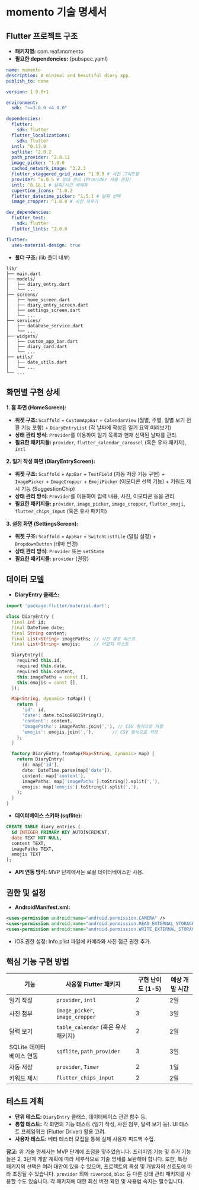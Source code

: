 # momento 기술 명세서

## Flutter 프로젝트 구조

- **패키지명:** com.reaf.momento
- **필요한 dependencies:** (pubspec.yaml)

```yaml
name: momento
description: A minimal and beautiful diary app.
publish_to: none

version: 1.0.0+1

environment:
  sdk: ">=3.0.0 <4.0.0"

dependencies:
  flutter:
    sdk: flutter
  flutter_localizations:
    sdk: flutter
  intl: ^0.17.0
  sqflite: ^2.0.2
  path_provider: ^2.0.11
  image_picker: ^1.0.0
  cached_network_image: ^3.2.3
  flutter_staggered_grid_view: ^1.0.0 # 사진 그리드뷰
  provider: ^6.0.5 # 상태 관리 (Provider 사용 권장)
  intl: ^0.18.1 # 날짜/시간 국제화
  cupertino_icons: ^1.0.2
  flutter_datetime_picker: ^1.5.1 # 날짜 선택
  image_cropper: ^1.0.0 # 사진 자르기

dev_dependencies:
  flutter_test:
    sdk: flutter
  flutter_lints: ^2.0.0

flutter:
  uses-material-design: true
```

- **폴더 구조:** (lib 폴더 내부)

```
lib/
├── main.dart
├── models/
│   ├── diary_entry.dart
│   └── ...
├── screens/
│   ├── home_screen.dart
│   ├── diary_entry_screen.dart
│   ├── settings_screen.dart
│   └── ...
├── services/
│   ├── database_service.dart
│   └── ...
├── widgets/
│   ├── custom_app_bar.dart
│   ├── diary_card.dart
│   └── ...
├── utils/
│   ├── date_utils.dart
│   └── ...
└── ...
```


## 화면별 구현 상세

**1. 홈 화면 (HomeScreen):**

- **위젯 구조:** `Scaffold` + `CustomAppBar` + `CalendarView` (월별, 주별, 일별 보기 전환 기능 포함) + `DiaryEntryList` (각 날짜에 작성된 일기 요약 미리보기)
- **상태 관리 방식:** `Provider`를 이용하여 일기 목록과 현재 선택된 날짜를 관리.
- **필요한 패키지들:** `provider`, `flutter_calendar_carousel` (혹은 유사 패키지), `intl`


**2. 일기 작성 화면 (DiaryEntryScreen):**

- **위젯 구조:** `Scaffold` + `AppBar` + `TextField` (자동 저장 기능 구현) + `ImagePicker` + `ImageCropper` + `EmojiPicker` (이모티콘 선택 기능) + 키워드 제시 기능 (SuggestionChip)
- **상태 관리 방식:** `Provider`를 이용하여 입력 내용, 사진, 이모티콘 등을 관리.
- **필요한 패키지들:** `provider`, `image_picker`, `image_cropper`, `flutter_emoji`, `flutter_chips_input` (혹은 유사 패키지)


**3. 설정 화면 (SettingsScreen):**

- **위젯 구조:** `Scaffold` + `AppBar` + `SwitchListTile` (알림 설정) + `DropdownButton` (테마 변경)
- **상태 관리 방식:** `Provider` 또는 `setState`
- **필요한 패키지들:** `provider` (권장)


## 데이터 모델

- **DiaryEntry 클래스:**

```dart
import 'package:flutter/material.dart';

class DiaryEntry {
  final int id;
  final DateTime date;
  final String content;
  final List<String> imagePaths; // 사진 경로 리스트
  final List<String> emojis;     // 이모지 리스트

  DiaryEntry({
    required this.id,
    required this.date,
    required this.content,
    this.imagePaths = const [],
    this.emojis = const [],
  });

  Map<String, dynamic> toMap() {
    return {
      'id': id,
      'date': date.toIso8601String(),
      'content': content,
      'imagePaths': imagePaths.join(','), // CSV 형식으로 저장
      'emojis': emojis.join(','),       // CSV 형식으로 저장
    };
  }

  factory DiaryEntry.fromMap(Map<String, dynamic> map) {
    return DiaryEntry(
      id: map['id'],
      date: DateTime.parse(map['date']),
      content: map['content'],
      imagePaths: map['imagePaths'].toString().split(','),
      emojis: map['emojis'].toString().split(','),
    );
  }
}
```

- **데이터베이스 스키마 (sqflite):**

```sql
CREATE TABLE diary_entries (
  id INTEGER PRIMARY KEY AUTOINCREMENT,
  date TEXT NOT NULL,
  content TEXT,
  imagePaths TEXT,
  emojis TEXT
);
```

- **API 연동 방식:**  MVP 단계에서는 로컬 데이터베이스만 사용.


## 권한 및 설정

- **AndroidManifest.xml:**

```xml
<uses-permission android:name="android.permission.CAMERA" />
<uses-permission android:name="android.permission.READ_EXTERNAL_STORAGE" />
<uses-permission android:name="android.permission.WRITE_EXTERNAL_STORAGE" />
```

- iOS 권한 설정:  Info.plist 파일에 카메라와 사진 접근 권한 추가.


## 핵심 기능 구현 방법

| 기능 | 사용할 Flutter 패키지 | 구현 난이도 (1-5) | 예상 개발 시간 |
|---|---|---|---|
| 일기 작성 | `provider`, `intl` | 2 | 2일 |
| 사진 첨부 | `image_picker`, `image_cropper` | 3 | 3일 |
| 달력 보기 | `table_calendar` (혹은 유사 패키지) | 2 | 2일 |
| SQLite 데이터베이스 연동 | `sqflite`, `path_provider` | 3 | 3일 |
| 자동 저장 | `provider`, `Timer` | 2 | 1일 |
| 키워드 제시 |  `flutter_chips_input` | 2 | 2일 |


## 테스트 계획

- **단위 테스트:**  `DiaryEntry` 클래스, 데이터베이스 관련 함수 등.
- **통합 테스트:**  각 화면의 기능 테스트 (일기 작성, 사진 첨부, 달력 보기 등).  UI 테스트 프레임워크 (Flutter Driver) 활용 고려.
- **사용자 테스트:** 베타 테스터 모집을 통해 실제 사용자 피드백 수집.


**참고:**  위 기술 명세서는 MVP 단계에 초점을 맞추었습니다. 프리미엄 기능 및 추가 기능들은 2, 3단계 개발 계획에 따라 세부적으로 기술 명세를 보완해야 합니다.  또한,  특정 패키지의 선택은 여러 대안이 있을 수 있으며, 프로젝트의 특성 및 개발자의 선호도에 따라 조정될 수 있습니다.  `provider` 외에 `riverpod`, `bloc` 등 다른 상태 관리 패키지를 사용할 수도 있습니다.  각 패키지에 대한 최신 버전 확인 및 사용법 숙지는 필수입니다.
